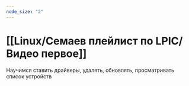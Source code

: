 ```yaml
---
node_size: "2"
---
```

# [[Linux/Семаев плейлист по LPIC/Видео первое]]

Научимся ставить драйверы, удалять, обновлять, просматривать список устройств

